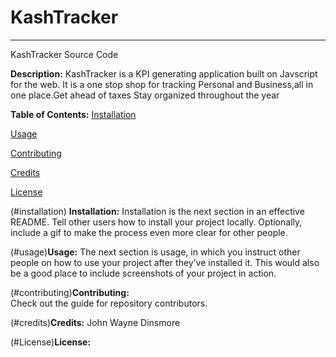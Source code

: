 # KashTracker
---
KashTracker Source Code


**Description:** KashTracker is a KPI generating application built on Javscript for the web. It is a one stop shop for tracking Personal and Business,all in one place.Get ahead of taxes Stay organized throughout the year 

**Table of Contents:** 
[Installation](#installation)

[Usage](#usage)

[Contributing](#contributing)

[Credits](#credits)

[License](#license)

(#installation) **Installation:** 
Installation is the next section in an effective README. Tell other users how to install your project locally. Optionally, include a gif to make the process even more clear for other people.

(#usage)**Usage:** 
The next section is usage, in which you instruct other people on how to use your project after they’ve installed it. This would also be a good place to include screenshots of your project in action.

(#contributing)**Contributing:**  
Check out the guide for repository contributors.

(#credits)**Credits:** 
John Wayne Dinsmore

(#License)**License:** 

